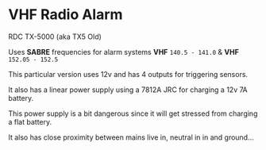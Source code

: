 # VHF Radio Alarm

RDC TX-5000 (aka TX5 Old)

Uses **SABRE** frequencies for alarm systems **VHF** `140.5 - 141.0` & **VHF** `152.05 - 152.5`

This particular version uses 12v and has 4 outputs for triggering sensors.

It also has a linear power supply using a 7812A JRC for charging a 12v 7A battery.

This power supply is a bit dangerous since it will get stressed from charging a flat battery.

It also has close proximity between mains live in, neutral in in and ground...


